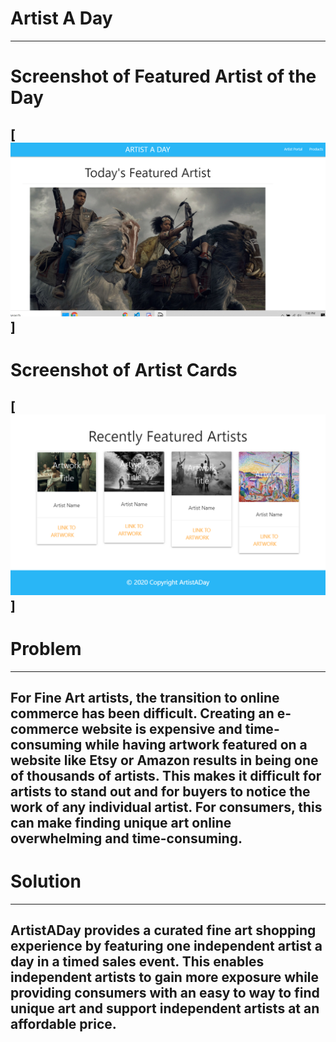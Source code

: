# Artist A Day
------------------------------------------------------
# Screenshot of Featured Artist of the Day
[![Featured Artist](./assets/screenshots/featured.png?raw=true "Star Wars")]
--------------------------------------------------------
# Screenshot of Artist Cards 
[![Featured Artist](./assets/screenshots/ArtistCards.png?raw=true "Sharon Stone, Angelica Huston, and Diane Lane")]
--------------------------------------------------------
# Problem
--------------------------------------------------------
For Fine Art artists, the transition to online commerce has been difficult. Creating an e-commerce website is expensive and time-consuming while having artwork featured on a website like Etsy or Amazon results in being one of thousands of artists. This makes it difficult for artists to stand out and for buyers to notice the work of any individual artist. For consumers, this can make finding unique art online overwhelming and time-consuming.
-------------------------------------------------------------------
# Solution
-------------------------------------------------------------------
ArtistADay provides a curated fine art shopping experience by featuring one independent artist a day in a timed sales event.
This enables independent artists to gain more exposure while providing consumers with an easy to way to find unique art and support independent artists at an affordable price.
--------------------------------------------------------------
